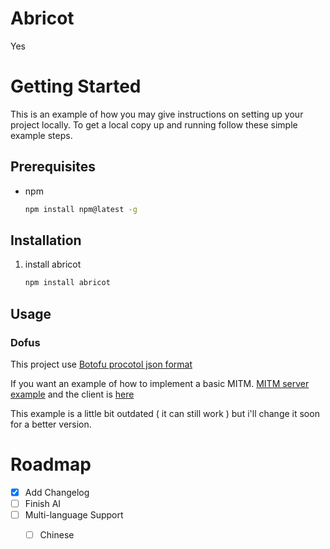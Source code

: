 # Abricot

Yes

# Getting Started

This is an example of how you may give instructions on setting up your project locally.
To get a local copy up and running follow these simple example steps.

## Prerequisites

* npm
  ```sh
  npm install npm@latest -g
  ```

## Installation

1. install abricot
   ```sh
   npm install abricot
   ```

## Usage

### Dofus

This project use [Botofu procotol json format](https://gitlab.com/botofu/botofu/-/tree/dev/src/botofu/protocol/parser)

If you want an example of how to implement a basic MITM.
[MITM server example](https://github.com/steelblockchain/abricot/blob/main/scripts/basic_mitm.js) and the client is [here](https://github.com/steelblockchain/abricot/blob/main/scripts/basic_mitm.html)

This example is a little bit outdated ( it can still work ) but i'll change it soon for a better version.

# Roadmap

- [x] Add Changelog
- [ ] Finish AI
- [ ] Multi-language Support
    - [ ] Chinese

